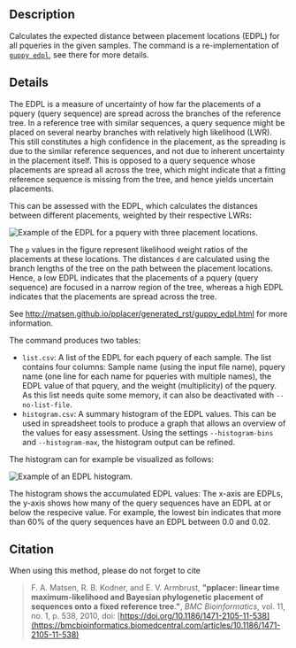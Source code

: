 ## Description

Calculates the expected distance between placement locations (EDPL) for all pqueries in the given
samples.
The command is a re-implementation of [`guppy edpl`](http://matsen.github.io/pplacer/generated_rst/guppy_edpl.html), see there for more details.

## Details

The EDPL is a measure of uncertainty of how far the placements of a pquery (query sequence) are
spread across the branches of the reference tree. In a reference tree with similar sequences,
a query sequence might be placed on several nearby branches with relatively high likelihood (LWR).
This still constitutes a high confidence in the placement, as the spreading is due to the similar
reference sequences, and not due to inherent uncertainty in the placement itself. This is opposed
to a query sequence whose placements are spread all across the tree, which might indicate that a
fitting reference sequence is missing from the tree, and hence yields uncertain placements.

This can be assessed with the EDPL, which calculates the distances between different placements, weighted by their respective LWRs:

![Example of the EDPL for a pquery with three placement locations.](https://github.com/lczech/gappa/blob/master/doc/png/edpl.png?raw=true)

The `p` values in the figure represent likelihood weight ratios of the placements at these locations.
The distances `d` are calculated using the branch lengths of the tree on the path between the
placement locations. Hence, a low EDPL indicates that the placements of a pquery (query sequence)
are focused in a narrow region of the tree, whereas a high EDPL indicates that the placements are
spread across the tree.

See http://matsen.github.io/pplacer/generated_rst/guppy_edpl.html for more information.

The command produces two tables:

 * `list.csv`: A list of the EDPL for each pquery of each sample. The list contains four columns:
   Sample name (using the input file name), pquery name (one line for each name for pqueries with
   multiple names), the EDPL value of that pquery, and the weight (multiplicity) of the pquery.
   As this list needs quite some memory, it can also be deactivated with `--no-list-file`.
 * `histogram.csv`: A summary histogram of the EDPL values. This can be used in spreadsheet
   tools to produce a graph that allows an overview of the values for easy assessment.
   Using the settings `--histogram-bins` and `--histogram-max`, the histogram output can be refined.

The histogram can for example be visualized as follows:

![Example of an EDPL histogram.](https://github.com/lczech/gappa/blob/master/doc/png/edpl_histogram.png?raw=true)

The histogram shows the accumulated EDPL values: The x-axis are EDPLs, the y-axis shows how
many of the query sequences have an EDPL at or below the respecive value.
For example, the lowest bin indicates that more than 60% of the query sequences have an EDPL
between 0.0 and 0.02.

## Citation

When using this method, please do not forget to cite

> F. A. Matsen, R. B. Kodner, and E. V. Armbrust,
> **"pplacer: linear time maximum-likelihood and Bayesian phylogenetic placement of sequences onto a fixed reference tree."**,
> *BMC Bioinformatics*, vol. 11, no. 1, p. 538, 2010,
> doi: [https://doi.org/10.1186/1471-2105-11-538](https://bmcbioinformatics.biomedcentral.com/articles/10.1186/1471-2105-11-538)
